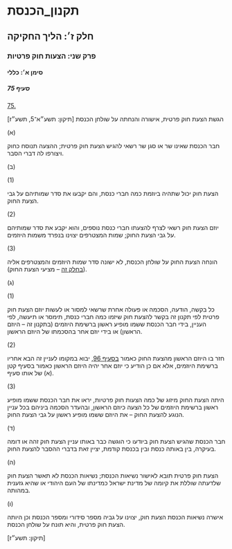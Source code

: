 # תקנון_הכנסת

## חלק ז׳: הליך החקיקה

### פרק שני: הצעות חוק פרטיות

#### סימן א׳: כללי

##### סעיף 75

[75.](https://he.wikisource.org/wiki/%D7%AA%D7%A7%D7%A0%D7%95%D7%9F_%D7%94%D7%9B%D7%A0%D7%A1%D7%AA#%D7%A1%D7%A2%D7%99%D7%A3_75)

הגשת הצעת חוק פרטית, אישורה והנחתה על שולחן הכנסת [תיקון: תשע״א־5, תשע״ז]

(א)

חבר הכנסת שאינו שר או סגן שר רשאי להגיש הצעת חוק פרטית; ההצעה תנוסח כחוק ויצורפו לה דברי הסבר.

(ב)

(1)

הצעת חוק יכול שתהיה ביוזמת כמה חברי כנסת, והם יקבעו את סדר שמותיהם על גבי הצעת החוק.

(2)

יוזם הצעת חוק רשאי לצרף להצעתו חברי כנסת נוספים, והוא יקבע את סדר שמותיהם על גבי הצעת החוק; שמות המצטרפים יצוינו בנפרד משמות היוזמים.

(3)

הונחה הצעת החוק על שולחן הכנסת, לא ישונה סדר שמות היוזמים והמצטרפים אליה ([בחלק זה](https://he.wikisource.org/wiki/%D7%AA%D7%A7%D7%A0%D7%95%D7%9F_%D7%94%D7%9B%D7%A0%D7%A1%D7%AA#%D7%97%D7%9C%D7%A7_%D7%96) – מציעי הצעת החוק).

(ג)

(1)

כל בקשה, הודעה, הסכמה או פעולה אחרת שרשאי למסור או לעשות יוזם הצעת חוק פרטית לפי תקנון זה בקשר להצעת חוק שיזמו כמה חברי כנסת, תימסר או תיעשה, לפי העניין, בידי חבר הכנסת ששמו מופיע ראשון ברשימת היוזמים (בתקנון זה – היוזם הראשון) או בידי יוזם אחר בהסכמתו של היוזם הראשון.

(2)

חזר בו היוזם הראשון מהצעת החוק כאמור [בסעיף 96](https://he.wikisource.org/wiki/%D7%AA%D7%A7%D7%A0%D7%95%D7%9F_%D7%94%D7%9B%D7%A0%D7%A1%D7%AA#%D7%A1%D7%A2%D7%99%D7%A3_96), יבוא במקומו לעניין זה הבא אחריו ברשימת היוזמים, אלא אם כן הודיע כי יוזם אחר יהיה היוזם הראשון כאמור בסעיף קטן (א) של אותו סעיף.

(3)

היתה הצעת החוק מיזוג של כמה הצעות חוק פרטיות, יראו את חבר הכנסת ששמו מופיע ראשון ברשימת היוזמים של כל הצעה כיוזם הראשון, ובהעדר הסכמה ביניהם בכל עניין הנוגע להצעת החוק – את היוזם ששמו מופיע ראשון על גבי הצעת החוק.

(ד)

חבר הכנסת שהגיש הצעת חוק ביודעו כי הוגשה כבר באותו עניין הצעת חוק זהה או דומה בעיקרה, בין באותה כנסת ובין בכנסת קודמת, יציין זאת בדברי ההסבר להצעת החוק.

(ה)

הצעת חוק פרטית תובא לאישור נשיאות הכנסת; נשיאות הכנסת לא תאשר הצעת חוק שלדעתה שוללת את קיומה של מדינת ישראל כמדינתו של העם היהודי או שהיא גזענית במהותה.

(ו)

אישרה נשיאות הכנסת הצעת חוק, יצוינו על גביה מספר סידורי ומספר הכנסת וכן היותה הצעת חוק פרטית, והיא תונח על שולחן הכנסת.

[תיקון: תשע״ז]